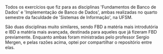 Todos os exercícios que fiz para as disciplinas 'Fundamentos de Banco de Dados' e 'Implementação de Banco de Dados', ambas realizadas no quarto semestre da faculdade de 'Sistemas de Informação', na UFSM.

São duas disciplinas muito similares, sendo FBD a matéria mais introdutória e IBD a matéria mais avançada, destinada para aqueles que já fizeram FBD previamente. Enquanto ambas foram ministradas pelo professor Sergio Mergen, e pelas razões acima, optei por compartilhar o repositório entre elas.
